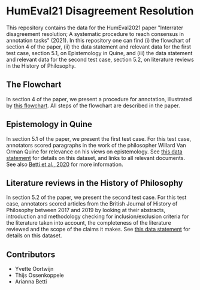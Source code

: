 # HumEval21 Disagreement Resolution
This repository contains the data for the HumEval2021 paper "Interrater disagreement resolution; A systematic procedure to reach consensus in annotation tasks" (2021). In this repository one can find (i) the flowchart of section 4 of the paper, (ii) the data statement and relevant data for the first test case, section 5.1, on Epistemology in Quine, and (iii) the data statement and relevant data for the second test case, section 5.2, on literature reviews in the History of Philosophy. 

## The Flowchart
In section 4 of the paper, we present a procedure for annotation, illustrated by [this flowchart](https://github.com/YOortwijn/HumEval21-disagreement-resolution/blob/main/flowchartProcedureAccess.png). All steps of the flowchart are described in the paper. 

## Epistemology in Quine
In section 5.1 of the paper, we present the first test case. For this test case, annotators scored paragraphs in the work of the philosopher Willard Van Orman Quine for relevance on his views on epistemology. See [this data statement](https://github.com/YOortwijn/HumEval21-disagreement-resolution/blob/main/Data%20Statement%20BJHP.pdf) for details on this dataset, and links to all relevant documents. See also [Betti et al., 2020](https://doi.org/10.18653/v1/2020.coling-main.586) for more information. 

## Literature reviews in the History of Philosophy 
In section 5.2 of the paper, we present the second test case. For this test case, annotators scored articles from the British Journal of History of Philosophy between 2017 and 2019 by looking at their abstracts, introduction and methodology checking for inclusion/exclusion criteria for the literature taken into account, the completeness of the literature reviewed and the scope of the claims it makes. See [this data statement](https://github.com/YOortwijn/HumEval21-disagreement-resolution/commit/6d7dc5542430d35f019d1649589c1fe0b20c21d3) for details on this dataset. 

## Contributors
- Yvette Oortwijn
- Thijs Ossenkoppele
- Arianna Betti
